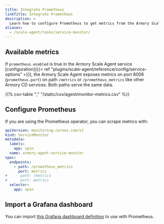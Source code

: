 ```yaml
---
title: Integrate Prometheus
linkTitle: Integrate Prometheus
description: >
  Learn how to configure Prometheus to get metrics from the Armory Scale Agent service and display them in a Grafana dashboard.
aliases:
  - /scale-agent/tasks/service-monitor/
---
```


## Available metrics

If `prometheus.enabled` is true in the Armory Scale Agent service [configuration]({{< ref "plugins/scale-agent/reference/config/service-options" >}}), the Armory Scale Agent exposes metrics on port 8008 (`prometheus.port`) on path `/metrics` or `/prometheus_metrics` like other Armory CD services. Both paths serve the same data.

{{% csv-table ";" "/static/csv/agent/monitor-metrics.csv" %}}

## Configure Prometheus

If you are using the Prometheus operator, you can scrape metrics with:

```yaml
apiVersion: monitoring.coreos.com/v1
kind: ServiceMonitor
metadata:
  labels:
    app: spin
  name: armory-agent-service-monitor
spec:
  endpoints:
    - path: /prometheus_metrics
      port: metrics
#    - path: /metrics
#      port: metrics
  selector:
    app: spin
```

## Import a Grafana dashboard

You can import [this Grafana dashboard definition](https://github.com/armory-io/agent-k8s-spinplug-releases/tree/master/monitoring) to use with Prometheus.

